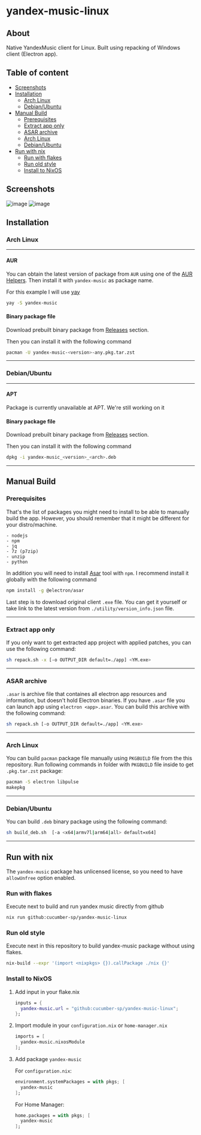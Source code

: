 # yandex-music-linux

## About
Native YandexMusic client for Linux. Built using repacking of Windows client (Electron app).

## Table of content
- [Screenshots](#screenshots)
- [Installation](#installation)
   - [Arch Linux](#arch-linux)
   - [Debian/Ubuntu](#debianubuntu)
- [Manual Build](#manual-build)
   - [Prerequisites](#prerequisites)
   - [Extract app only](#extract-app-only)
   - [ASAR archive](#asar-archive)
   - [Arch Linux](#arch-linux-1)
   - [Debian/Ubuntu](#debianubuntu-1)
- [Run with nix](#run-with-nix)
   - [Run with flakes](#run-with-flakes)
   - [Run old style](#run-old-style)
   - [Install to NixOS](#install-to-nixos)

## Screenshots
![image](https://github.com/cucumber-sp/yandex-music-linux/assets/100789522/ab2f69ee-efc4-4a33-8110-131b4c4ff4de)
![image](https://github.com/cucumber-sp/yandex-music-linux/assets/100789522/de618654-15d1-4103-a323-faa00086d0a2)


## Installation

### Arch Linux

***

#### AUR

You can obtain the latest version of package from `AUR` using one of the [AUR Helpers](https://wiki.archlinux.org/title/AUR_helpers). Then install it with `yandex-music` as package name.

For this example I will use [yay](https://github.com/Jguer/yay)

```bash
yay -S yandex-music
```

#### Binary package file

Download prebuilt binary package from [Releases](https://github.com/cucumber-sp/yandex-music-linux/releases) section.

Then you can install it with the following command

```bash
pacman -U yandex-music-<version>-any.pkg.tar.zst
```

***

### Debian/Ubuntu

***

#### APT

Package is currently unavailable at APT. We're still working on it

#### Binary package file

Download prebuilt binary package from [Releases](https://github.com/cucumber-sp/yandex-music-linux/releases) section.

Then you can install it with the following command

```bash
dpkg -i yandex-music_<version>_<arch>.deb
```

***

## Manual Build

### Prerequisites

That's the list of packages you might need to install to be able to manually build the app. However, you should remember that it might be different for your distro/machine.

```
- nodejs
- npm
- jq
- 7z (p7zip)
- unzip
- python
```

In addition you will need to install [Asar](https://github.com/electron/asar) tool with `npm`. I recommend install it globally with the following command

```bash
npm install -g @electron/asar
```

Last step is to download original client `.exe` file. You can get it yourself or take link to the latest version from `./utility/version_info.json` file.

***

### Extract app only

If you only want to get extracted app project with applied patches, you can use the following command:

```bash
sh repack.sh -x [-o OUTPUT_DIR default=./app] <YM.exe>
```
***

### ASAR archive

`.asar` is archive file that containes all electron app resources and information, but doesn't hold Electron binaries. If you have `.asar` file you can launch app using `electron <app>.asar`. You can build this archive with the following command:

```bash
sh repack.sh [-o OUTPUT_DIR default=./app] <YM.exe>
```

***

### Arch Linux

You can build `pacman` package file manually using `PKGBUILD` file from the this repository. Run following commands in folder with `PKGBUILD` file inside to get `.pkg.tar.zst` package:

```bash
pacman -S electron libpulse
makepkg
```

***

### Debian/Ubuntu

You can build `.deb` binary package using the following command:

```bash
sh build_deb.sh  [-a <x64|armv7l|arm64|all> default=x64]
```

***

## Run with nix

The `yandex-music` package has unlicensed license, so you need to have
`allowUnfree` option enabled.

### Run with flakes

Execute next to build and run yandex music directly from github

```bash
nix run github:cucumber-sp/yandex-music-linux
```

### Run old style

Execute next in this repository to build yandex-music package without using
flakes.

```bash
nix-build --expr '(import <nixpkgs> {}).callPackage ./nix {}'
```

### Install to NixOS

1. Add input in your flake.nix

    ```nix
    inputs = {
      yandex-music.url = "github:cucumber-sp/yandex-music-linux";
    };
    ```

2. Import module in your `configuration.nix` or `home-manager.nix`

    ```nix
    imports = [
      yandex-music.nixosModule
    ];
    ```

3. Add package `yandex-music` 

    For `configuration.nix`:

    ```nix
    environment.systemPackages = with pkgs; [
      yandex-music
    ];
    ```
    For Home Manager:

    ```nix
    home.packages = with pkgs; [
      yandex-music
    ];
    ```
